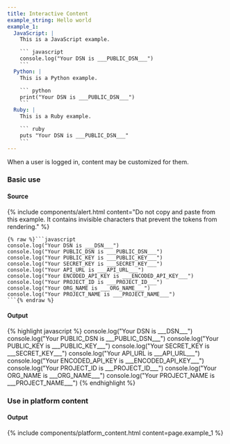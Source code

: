 ```yaml
---
title: Interactive Content
example_string: Hello world
example_1:
  JavaScript: |
    This is a JavaScript example.

    ``` javascript
    console.log("Your DSN is ___PUBLIC_DSN___")
    ```
  Python: |
    This is a Python example.

    ``` python
    print("Your DSN is ___PUBLIC_DSN___")
    ```
  Ruby: |
    This is a Ruby example.

    ``` ruby
    puts "Your DSN is ___PUBLIC_DSN___"
    ```
---
```


When a user is logged in, content may be customized for them.

### Basic use

#### Source

{% include components/alert.html content="Do not copy and paste from this example. It contains invisible characters that prevent the tokens from rendering." %}

```liquid
{% raw %}`⁣``javascript
console.log("Your DSN is _⁣__DSN___")
console.log("Your PUBLIC_DSN is _⁣__PUBLIC_DSN___")
console.log("Your PUBLIC_KEY is _⁣__PUBLIC_KEY___")
console.log("Your SECRET_KEY is _⁣__SECRET_KEY___")
console.log("Your API_URL is _⁣__API_URL___")
console.log("Your ENCODED_API_KEY is _⁣__ENCODED_API_KEY___")
console.log("Your PROJECT_ID is _⁣__PROJECT_ID___")
console.log("Your ORG_NAME is _⁣__ORG_NAME___")
console.log("Your PROJECT_NAME is _⁣__PROJECT_NAME___")
`⁣``{% endraw %}
```

#### Output

<div class="p-3 mb-3 mb-md-5 border rounded content-flush-bottom">
{% highlight javascript %}
console.log("Your DSN is ___DSN___")
console.log("Your PUBLIC_DSN is ___PUBLIC_DSN___")
console.log("Your PUBLIC_KEY is ___PUBLIC_KEY___")
console.log("Your SECRET_KEY is ___SECRET_KEY___")
console.log("Your API_URL is ___API_URL___")
console.log("Your ENCODED_API_KEY is ___ENCODED_API_KEY___")
console.log("Your PROJECT_ID is ___PROJECT_ID___")
console.log("Your ORG_NAME is ___ORG_NAME___")
console.log("Your PROJECT_NAME is ___PROJECT_NAME___")
{% endhighlight %}
</div>

### Use in platform content

#### Output

<div class="p-3 mb-3 mb-md-5 border rounded content-flush-bottom">
{% include components/platform_content.html content=page.example_1 %}
</div>
